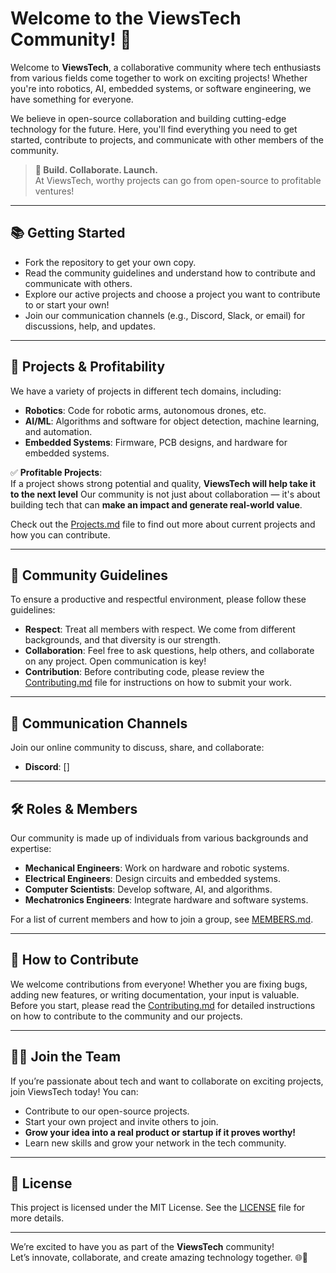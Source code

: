 # Welcome to the ViewsTech Community! 🚀

Welcome to **ViewsTech**, a collaborative community where tech enthusiasts from various fields come together to work on exciting projects! Whether you're into robotics, AI, embedded systems, or software engineering, we have something for everyone.

We believe in open-source collaboration and building cutting-edge technology for the future. Here, you'll find everything you need to get started, contribute to projects, and communicate with other members of the community.

> **🚀 Build. Collaborate. Launch.**  
> At ViewsTech, worthy projects can go from open-source to profitable ventures!

---

## 📚 Getting Started

- Fork the repository to get your own copy.
- Read the community guidelines and understand how to contribute and communicate with others.
- Explore our active projects and choose a project you want to contribute to or start your own!
- Join our communication channels (e.g., Discord, Slack, or email) for discussions, help, and updates.

---

## 🤖 Projects & Profitability

We have a variety of projects in different tech domains, including:

- **Robotics**: Code for robotic arms, autonomous drones, etc.
- **AI/ML**: Algorithms and software for object detection, machine learning, and automation.
- **Embedded Systems**: Firmware, PCB designs, and hardware for embedded systems.

✅ **Profitable Projects**:  
If a project shows strong potential and quality, **ViewsTech will help take it to the next level** 
Our community is not just about collaboration — it's about building tech that can **make an impact and generate real-world value**.

Check out the [Projects.md](Projects.md) file to find out more about current projects and how you can contribute.

---

## 📝 Community Guidelines

To ensure a productive and respectful environment, please follow these guidelines:

- **Respect**: Treat all members with respect. We come from different backgrounds, and that diversity is our strength.
- **Collaboration**: Feel free to ask questions, help others, and collaborate on any project. Open communication is key!
- **Contribution**: Before contributing code, please review the [Contributing.md](Contributing.md) file for instructions on how to submit your work.

---

## 📢 Communication Channels

Join our online community to discuss, share, and collaborate:

- **Discord**: []
---

## 🛠️ Roles & Members

Our community is made up of individuals from various backgrounds and expertise:

- **Mechanical Engineers**: Work on hardware and robotic systems.
- **Electrical Engineers**: Design circuits and embedded systems.
- **Computer Scientists**: Develop software, AI, and algorithms.
- **Mechatronics Engineers**: Integrate hardware and software systems.

For a list of current members and how to join a group, see [MEMBERS.md](MEMBERS.md).

---

## 🚀 How to Contribute

We welcome contributions from everyone! Whether you are fixing bugs, adding new features, or writing documentation, your input is valuable.  
Before you start, please read the [Contributing.md](Contributing.md) for detailed instructions on how to contribute to the community and our projects.

---

## 🧑‍💻 Join the Team

If you’re passionate about tech and want to collaborate on exciting projects, join ViewsTech today! You can:

- Contribute to our open-source projects.
- Start your own project and invite others to join.
- **Grow your idea into a real product or startup if it proves worthy!**
- Learn new skills and grow your network in the tech community.

---

## 📜 License

This project is licensed under the MIT License. See the [LICENSE](LICENSE) file for more details.

---

We’re excited to have you as part of the **ViewsTech** community!  
Let’s innovate, collaborate, and create amazing technology together. 🌐🚀
